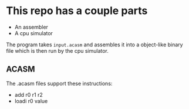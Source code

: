 # This repo has a couple parts

- An assembler
- A cpu simulator

The program takes `input.acasm` and assembles it into a object-like binary file which is then run by the cpu simulator.

## ACASM

The .acasm files support these instructions:

- add r0 r1 r2
- loadi r0 value
